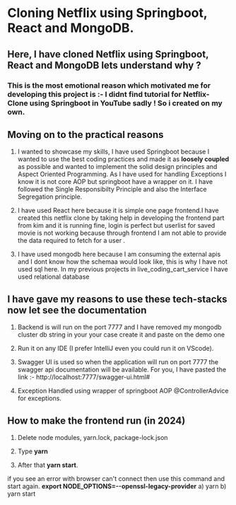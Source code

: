 # Cloning Netflix using Springboot, React and MongoDB. 

## Here, I have cloned Netflix using Springboot, React and MongoDB lets understand why ?

### This is the most emotional reason which motivated me for developing this project is :- I didnt find tutorial for Netflix-Clone using Springboot in YouTube sadly ! So i created on my own.

## Moving on to the practical reasons

1. I wanted to showcase my skills, I have used Springboot because I wanted to use the best coding practices and made it as **loosely coupled** as possible and wanted to implement the solid design principles and Aspect Oriented Programming. As I have used for handling Exceptions I know it is not core AOP but springboot have a wrapper on it. I have followed the Single Responsibilty Principle and also the Interface Segregation principle.

2. I have used React here because it is simple one page frontend.I have created this netflix clone by taking help in developing the frontend part from kim and it is running fine, login is perfect but userlist for saved movie is not working because through frontend I am not able to provide the data required to fetch for a user .

3. I have used mongodb here because I am consuming the external apis and I dont know how the schemaa would look like, this is why I have not used sql here. In my previous projects in live_coding_cart_service I have used relational database

## I have gave my reasons to use these tech-stacks now let see the documentation

1. Backend is will run on the port 7777 and I have removed my mongodb cluster db string in your your case create it and paste on the demo one

2. Run it on any IDE (I prefer IntelliJ even you could run it on VScode).

3. Swagger UI is used so when the application will run on port 7777 the swagger api documentation will be available. For you, I have pasted the link :- http://localhost:7777/swagger-ui.html#

4. Exception Handled using wrapper of springboot AOP @ControllerAdvice for exceptions.

## How to make the frontend run (in 2024)

1. Delete node modules, yarn.lock, package-lock.json

2. Type **yarn**

3. After that **yarn start**.

if you see an error with browser can't connect then use this command and start again.
**export NODE_OPTIONS=--openssl-legacy-provider**
a) yarn
b) yarn start 
